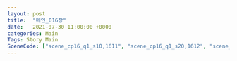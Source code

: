 ```yaml
---
layout: post
title:  "메인_016장"
date:   2021-07-30 11:00:00 +0000
categories: Main
Tags: Story Main
SceneCode: ["scene_cp16_q1_s10,1611", "scene_cp16_q1_s20,1612", "scene_cp16_q2_s10,1621", "scene_cp16_q2_s20,1622", "scene_cp16_q3_s10,1631", "scene_cp16_q3_s20,1632", "scene_cp16_q4_s10,1641", "scene_cp16_q4_s20,1642", "scene_cp16_q4_s30,1643"]
---
```

